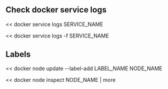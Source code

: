 # 

## Check docker service logs 

<< docker service logs SERVICE_NAME

<< docker service logs -f SERVICE_NAME

## Labels

<< docker node update --label-add LABEL_NAME NODE_NAME

<< docker node inspect NODE_NAME | more



